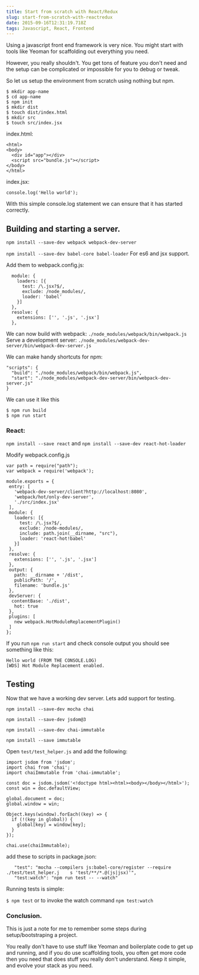 ```yaml
---
title: Start from scratch with React/Redux
slug: start-from-scratch-with-reactredux
date: 2015-09-16T12:31:19.718Z
tags: Javascript, React, Frontend
---
```


Using a javascript front end framework is very nice. You might start with tools like Yeoman for scaffolding out everything you need.

However, you really shouldn't. You get tons of feature you don't need and the setup can be complicated or impossible for you to debug or tweak.


So let us setup the environment from scratch using nothing but npm.

```language-bash
$ mkdir app-name
$ cd app-name
$ npm init
$ mkdir dist
$ touch dist/index.html
$ mkdir src
$ touch src/index.jsx
```

index.html:
```language-html
<html>
<body>
  <div id="app"></div>
  <script src="bundle.js"></script>
</body>
</html>
```

index.jsx:
```language-javascript
console.log('Hello world');
```
With this simple console.log statement we can ensure that it has started correctly.

## Building and starting a server.

`npm install --save-dev webpack webpack-dev-server`

`npm install --save-dev babel-core babel-loader` For es6 and jsx support.

Add them to webpack.config.js:
```language-javascript
  module: {
    loaders: [{
      test: /\.jsx?$/,
      exclude: /node_modules/,
      loader: 'babel'
    }]
  },
  resolve: {
    extensions: ['', '.js', '.jsx']
  },
```

We can now build with webpack: `./node_modules/webpack/bin/webpack.js`
Serve a development server: `./node_modules/webpack-dev-server/bin/webpack-dev-server.js`

We can make handy shortcuts for npm:
```language-javascript
"scripts": {
  "build": "./node_modules/webpack/bin/webpack.js",
  "start": "./node_modules/webpack-dev-server/bin/webpack-dev-server.js"
}
```

We can use it like this
```language-bash
$ npm run build
$ npm run start
```

### React: 

`npm install --save react` and 
`npm install --save-dev react-hot-loader`

Modify webpack.config.js

```language-javascript
var path = require("path");
var webpack = require('webpack');

module.exports = {
 entry: [
   'webpack-dev-server/client?http://localhost:8080',
   'webpack/hot/only-dev-server',
   './src/index.jsx'
 ],
 module: {
   loaders: [{
     test: /\.jsx?$/,
     exclude: /node-modules/,
     include: path.join(__dirname, "src"),
     loader: 'react-hot!babel'
   }]
 },
 resolve: {
   extensions: ['', '.js', '.jsx']
 },
 output: {
   path: __dirname + '/dist',
   publicPath: '/',
   filename: 'bundle.js'
 },
 devServer: {
  contentBase: './dist',
   hot: true
 },
 plugins: [
   new webpack.HotModuleReplacementPlugin()
 ]
};
```
If you run `npm run start` and check console output you should see something like this: 
```
Hello world (FROM THE CONSOLE.LOG)
[WDS] Hot Module Replacement enabled.
```



## Testing

Now that we have a working dev server. Lets add support for testing.

`npm install --save-dev mocha chai`

`npm install --save-dev jsdom@3`

`npm install --save-dev chai-immutable`

`npm install --save immutable`

Open `test/test_helper.js` and add the following:

```language-javascript
import jsdom from 'jsdom';
import chai from 'chai';
import chaiImmutable from 'chai-immutable';

const doc = jsdom.jsdom('<!doctype html><html><body></body></html>');
const win = doc.defaultView;

global.document = doc;
global.window = win;

Object.keys(window).forEach((key) => {
  if (!(key in global)) {
    global[key] = window[key];
  }
});

chai.use(chaiImmutable);
```

add these to scripts in package.json:
```language-bash
   "test": "mocha --compilers js:babel-core/register --require ./test/test_helper.j    s 'test/**/*.@(js|jsx)'",
   "test:watch": "npm run test -- --watch"
```

Running tests is simple:

`$ npm test` or to invoke the watch command `npm test:watch`

### Conclusion. 
This is just a note for me to remember some steps during setup/bootstraping a project.

You really don't have to use stuff like Yeoman and boilerplate code to get up and running, and if you do use scaffolding tools, you often get more code then you need that does stuff you really don't understand. Keep it simple, and evolve your stack as you need.
